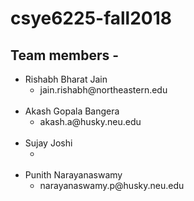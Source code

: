 # csye6225-fall2018

<h2>Team members - </h2>
<ul>
  <li>Rishabh Bharat Jain
    <ul>
      <li>jain.rishabh@northeastern.edu</li>   
    </ul><br> 
  </li>  

  <li>Akash Gopala Bangera
    <ul>
      <li>akash.a@husky.neu.edu</li>   
    </ul><br> 
  </li>  
 
  <li>Sujay Joshi
    <ul>
      <li></li>   
    </ul><br> 
  </li>  
  
  <li>Punith Narayanaswamy
    <ul>
      <li>narayanaswamy.p@husky.neu.edu</li>   
    </ul><br> 
  </li>  
</ul>  
